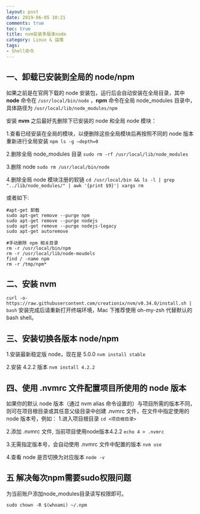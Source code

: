```yaml
---
layout: post
date: 2019-06-05 10:21
comments: true
toc: true
title: nvm安装多版本node
category: Linux & 运维
tags:
- Shell命令
---
```



## 一、卸载已安装到全局的 node/npm
如果之前是在官网下载的 node 安装包，运行后会自动安装在全局目录，其中
**node** 命令在 `/usr/local/bin/node` ，**npm** 命令在全局 node_modules 目录中，具体路径为 `/usr/local/lib/node_modules/npm`

<!-- more -->

安装 **nvm** 之后最好先删除下已安装的 node 和全局 node 模块：

1.查看已经安装在全局的模块，以便删除这些全局模块后再按照不同的 node 版本重新进行全局安装
`npm ls -g —depth=0` 

2.删除全局 node_modules 目录
`sudo rm -rf /usr/local/lib/node_modules` 

3.删除 node
`sudo rm /usr/local/bin/node` 

4.删除全局 node 模块注册的软链
`cd /usr/local/bin && ls -l | grep "../lib/node_modules/" | awk '{print $9}'| xargs rm` 

或者如下:
```shell
#apt-get 卸载
sudo apt-get remove --purge npm
sudo apt-get remove --purge nodejs
sudo apt-get remove --purge nodejs-legacy
sudo apt-get autoremove

#手动删除 npm 相关目录
rm -r /usr/local/bin/npm
rm -r /usr/local/lib/node-moudels
find / -name npm
rm -r /tmp/npm* 
```


## 二、安装 nvm
`curl -o- https://raw.githubusercontent.com/creationix/nvm/v0.34.0/install.sh | bash`
安装完成后请重新打开终端环境，Mac 下推荐使用 oh-my-zsh 代替默认的 bash shell。

## 三、安装切换各版本 node/npm
1.安装最新稳定版 node，现在是 5.0.0
`nvm install stable `

2.安装 4.2.2 版本
`nvm install 4.2.2 `


## 四、使用 .nvmrc 文件配置项目所使用的 node 版本
如果你的默认 node 版本（通过 nvm alias 命令设置的）与项目所需的版本不同，则可在项目根目录或其任意父级目录中创建 .nvmrc 文件，在文件中指定使用的 node 版本号，例如：
1.进入项目根目录
`cd <项目根目录> `

2.添加 .nvmrc 文件, 当前项目使用node版本4.2.2
`echo 4 > .nvmrc`

3.无需指定版本号，会自动使用 .nvmrc 文件中配置的版本
`nvm use`

4.查看 node 是否切换为对应版本 
`node -v `

## 五 解决每次npm需要sudo权限问题
为当前账户添加node_modules目录读写权限即可。

`sudo chown -R $(whoami) ~/.npm`

